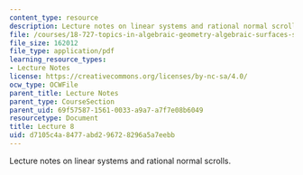 ```yaml
---
content_type: resource
description: Lecture notes on linear systems and rational normal scrolls.
file: /courses/18-727-topics-in-algebraic-geometry-algebraic-surfaces-spring-2008/d7105c4a8477abd296728296a5a7eebb_lect8.pdf
file_size: 162012
file_type: application/pdf
learning_resource_types:
- Lecture Notes
license: https://creativecommons.org/licenses/by-nc-sa/4.0/
ocw_type: OCWFile
parent_title: Lecture Notes
parent_type: CourseSection
parent_uid: 69f57587-1561-0033-a9a7-a7f7e08b6049
resourcetype: Document
title: Lecture 8
uid: d7105c4a-8477-abd2-9672-8296a5a7eebb
---
```

Lecture notes on linear systems and rational normal scrolls.